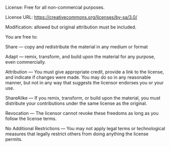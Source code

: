 License: Free for all non-commercial purposes.

License URL: https://creativecommons.org/licenses/by-sa/3.0/

Modification: allowed but original attribution must be included.

You are free to:

Share — copy and redistribute the material in any medium or format

Adapt — remix, transform, and build upon the material for any purpose,
even commercially.

Attribution — You must give appropriate credit,
provide a link to the license, and indicate if changes were made.
You may do so in any reasonable manner,
but not in any way that suggests the licensor endorses you or your use.

ShareAlike — If you remix, transform, or build upon the material,
you must distribute your contributions under the same license
as the original.

Revocation — The licensor cannot revoke these freedoms as
long as you follow the license terms.

No Additional Restrictions — You may not apply legal terms
or technological measures that legally restrict others
from doing anything the license permits.
